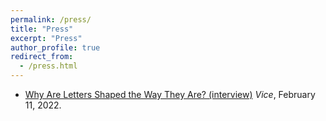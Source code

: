 ```yaml
---
permalink: /press/
title: "Press"
excerpt: "Press"
author_profile: true
redirect_from:
  - /press.html
---
```


* [Why Are Letters Shaped the Way They Are? (interview)](https://www.vice.com/en/article/4awqz3/why-are-letters-shaped-the-way-they-are)
  *Vice*, February 11, 2022.
